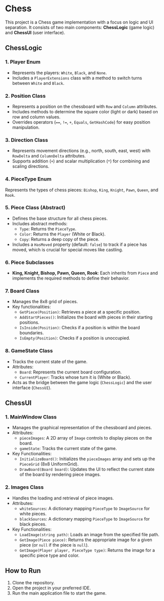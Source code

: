# Chess
This project is a Chess game implementation with a focus on logic and UI separation. It consists of two main components: **ChessLogic** (game logic) and **ChessUI** (user interface).

## ChessLogic

### 1. Player Enum
- Represents the players: `White`, `Black`, and `None`.
- Includes a `PlayerExtensions` class with a method to switch turns between `White` and `Black`.

### 2. Position Class
- Represents a position on the chessboard with `Row` and `Column` attributes.
- Includes methods to determine the square color (light or dark) based on row and column values.
- Overrides operators (`==`, `!=`, `+`, `Equals`, `GetHashCode`) for easy position manipulation.

### 3. Direction Class
- Represents movement directions (e.g., north, south, east, west) with `RowDelta` and `ColumnDelta` attributes.
- Supports addition (`+`) and scalar multiplication (`*`) for combining and scaling directions.

### 4. PieceType Enum
Represents the types of chess pieces: `Bishop`, `King`, `Knight`, `Pawn`, `Queen`, and `Rook`.

### 5. Piece Class (Abstract)
- Defines the base structure for all chess pieces.
- Includes abstract methods:
  - `Type`: Returns the `PieceType`.
  - `Color`: Returns the `Player` (White or Black).
  - `Copy`: Returns a deep copy of the piece.
- Includes a `HasMoved` property (default: `false`) to track if a piece has moved, which is crucial for special moves like castling.

### 6. Piece Subclasses
- **King, Knight, Bishop, Pawn, Queen, Rook**: Each inherits from `Piece` and implements the required methods to define their behavior.

### 7. Board Class
- Manages the 8x8 grid of pieces.
- Key functionalities:
  - `GetPiece(Position)`: Retrieves a piece at a specific position.
  - `AddStartPieces()`: Initializes the board with pieces in their starting positions.
  - `IsInside(Position)`: Checks if a position is within the board boundaries.
  - `IsEmpty(Position)`: Checks if a position is unoccupied.

### 8. GameState Class
- Tracks the current state of the game.
- Attributes:
  - `Board`: Represents the current board configuration.
  - `CurrentPlayer`: Tracks whose turn it is (White or Black).
- Acts as the bridge between the game logic (`ChessLogic`) and the user interface (`ChessUI`).

## ChessUI

### 1. MainWindow Class
- Manages the graphical representation of the chessboard and pieces.
- Attributes:
  - `pieceImages`: A 2D array of `Image` controls to display pieces on the board.
  - `gameState`: Tracks the current state of the game.
- Key Functionalities:
  - `InitializeBoard()`: Initializes the `pieceImages` array and sets up the `PieceGrid` (8x8 UniformGrid).
  - `DrawBoard(Board board)`: Updates the UI to reflect the current state of the board by rendering piece images.

### 2. Images Class
- Handles the loading and retrieval of piece images.
- Attributes:
  - `whiteSources`: A dictionary mapping `PieceType` to `ImageSource` for white pieces.
  - `blackSources`: A dictionary mapping `PieceType` to `ImageSource` for black pieces.
- Key Functionalities:
  - `LoadImage(string path)`: Loads an image from the specified file path.
  - `GetImage(Piece piece)`: Returns the appropriate image for a given piece (or `null` if the piece is `null`).
  - `GetImage(Player player, PieceType type)`: Returns the image for a specific piece type and color.

## How to Run
1. Clone the repository.
2. Open the project in your preferred IDE.
3. Run the main application file to start the game.
